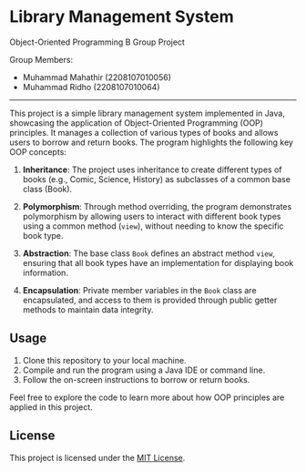 # Library Management System

Object-Oriented Programming B Group Project

Group Members:
- Muhammad Mahathir (2208107010056)
- Muhammad Ridho (2208107010064)

---

This project is a simple library management system implemented in Java, showcasing the application of Object-Oriented Programming (OOP) principles. It manages a collection of various types of books and allows users to borrow and return books. The program highlights the following key OOP concepts:

1. **Inheritance**: The project uses inheritance to create different types of books (e.g., Comic, Science, History) as subclasses of a common base class (Book).

2. **Polymorphism**: Through method overriding, the program demonstrates polymorphism by allowing users to interact with different book types using a common method (`view`), without needing to know the specific book type.

3. **Abstraction**: The base class `Book` defines an abstract method `view`, ensuring that all book types have an implementation for displaying book information.

4. **Encapsulation**: Private member variables in the `Book` class are encapsulated, and access to them is provided through public getter methods to maintain data integrity.

## Usage

1. Clone this repository to your local machine.
2. Compile and run the program using a Java IDE or command line.
3. Follow the on-screen instructions to borrow or return books.

Feel free to explore the code to learn more about how OOP principles are applied in this project.

## License

This project is licensed under the [MIT License](LICENSE).
